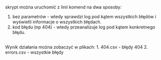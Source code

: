 skrypt można uruchomić z linii komend na dwa sposoby:<br>
1. bez parametrów - wtedy sprawdzi log pod kątem wszystkich błędów i wyświetli informacje o wszystkich błędach.
2. kod błędu (np 404) - wtedy przeanalizuje log pod kątem konkretnego błędu.
<br>
Wynik działania można zobaczyć w plikach:
1. 404.csv - błędy 404
2. errors.csv - wszystkie błędy